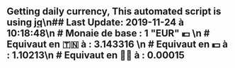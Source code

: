 ## Getting daily currency, This automated script is using [jq](https://stedolan.github.io/jq/)\n## Last Update:  2019-11-24 à 10:18:48\n # Monaie de base : 1 "EUR" 💶 \n # Equivaut en 🇹🇳 à :  3.143316 \n # Equivaut en 💵 à : 1.10213\n # Equivaut en 🐱‍💻 à :  0.00015
